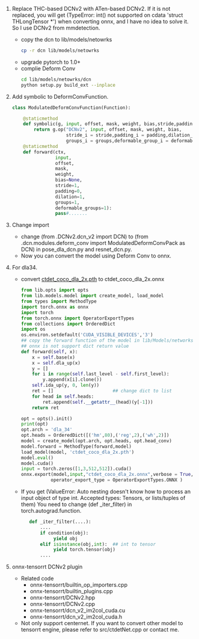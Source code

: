 1. Replace THC-based DCNv2 with ATen-based DCNv2. 
If it is not replaced, you will get (TypeError: int() not supported on cdata 'struct THLongTensor *') when converting onnx, and I have no idea to solve it.
So I use DCNv2 from mmdetection.
    * copy the dcn to lib/models/netowrks
        ```bash
        cp -r dcn lib/models/netowrks
        ```
    * upgrade pytorch to 1.0+
    * complie Deform Conv
        ```bash
        cd lib/models/netowrks/dcn
        python setup.py build_ext --inplace
        ``` 

2. Add symbolic to DeformConvFunction.
    ```python
    class ModulatedDeformConvFunction(Function):
    
        @staticmethod
        def symbolic(g, input, offset, mask, weight, bias,stride,padding,dilation,groups,deformable_groups):
            return g.op("DCNv2", input, offset, mask, weight, bias,
                        stride_i = stride,padding_i = padding,dilation_i = dilation,
                        groups_i = groups,deformable_group_i = deformable_groups)
        @staticmethod
        def forward(ctx,
                    input,
                    offset,
                    mask,
                    weight,
                    bias=None,
                    stride=1,
                    padding=0,
                    dilation=1,
                    groups=1,
                    deformable_groups=1):
                    pass#.......
    ```
3. Change import
   * change (from .DCNv2.dcn_v2 import DCN) to (from .dcn.modules.deform_conv import ModulatedDeformConvPack as DCN) in pose_dla_dcn.py and resnet_dcn.py.
   * Now you can convert the model using Deform Conv to onnx.
   
3. For dla34.
    * convert [ctdet_coco_dla_2x.pth](https://github.com/xingyizhou/CenterNet/blob/master/readme/MODEL_ZOO.md) to ctdet_coco_dla_2x.onnx
        ```python
        from lib.opts import opts
        from lib.models.model import create_model, load_model
        from types import MethodType
        import torch.onnx as onnx
        import torch
        from torch.onnx import OperatorExportTypes
        from collections import OrderedDict
        import os
        os.environ.setdefault('CUDA_VISIBLE_DEVICES','3')
        ## copy the forward function of the model in lib/Models/networks/pose_dla_dcn.py.
        ## onnx is not support dict return value 
        def forward(self, x):
            x = self.base(x)
            x = self.dla_up(x)
            y = []
            for i in range(self.last_level - self.first_level):
                y.append(x[i].clone())
            self.ida_up(y, 0, len(y))
            ret = []                      ## change dict to list
            for head in self.heads:
                ret.append(self.__getattr__(head)(y[-1]))
            return ret
        
        opt = opts().init()
        print(opt)
        opt.arch = 'dla_34'
        opt.heads = OrderedDict([('hm',80),('reg',2),('wh',2)])
        model = create_model(opt.arch, opt.heads, opt.head_conv)
        model.forward = MethodType(forward,model)
        load_model(model, 'ctdet_coco_dla_2x.pth')
        model.eval()
        model.cuda()
        input = torch.zeros([1,3,512,512]).cuda()
        onnx.export(model,input,"ctdet_coco_dla_2x.onnx",verbose = True,
                   operator_export_type = OperatorExportTypes.ONNX )
        ```
    *   If you get (ValueError: Auto nesting doesn't know how to process an input object of type int. Accepted types: Tensors, or lists/tuples of them)
        You need to change (def _iter_filter) in torch.autograd.function.
        ```python
           def _iter_filter(....):
               ....
               if condition(obj):
                    yield obj
               elif isinstance(obj,int):  ## int to tensor
                    yield torch.tensor(obj)
               ....
   
        ```
4. onnx-tensorrt DCNv2 plugin
    * Related code
        * onnx-tensorrt/builtin_op_importers.cpp
        * onnx-tensorrt/builtin_plugins.cpp
        * onnx-tensorrt/DCNv2.hpp
        * onnx-tensorrt/DCNv2.cpp
        * onnx-tensorrt/dcn_v2_im2col_cuda.cu
        * onnx-tensorrt/dcn_v2_im2col_cuda.h
    * Not only support centernet. If you want to convert other model to tensorrt engine, please refer to src/ctdetNet.cpp or contact me.
